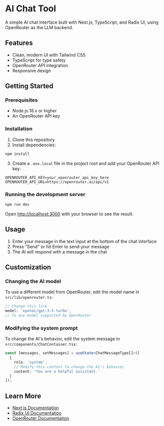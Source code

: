 # AI Chat Tool

A simple AI chat interface built with Next.js, TypeScript, and Radix UI, using OpenRouter as the LLM backend.

## Features

- Clean, modern UI with Tailwind CSS
- TypeScript for type safety
- OpenRouter API integration
- Responsive design

## Getting Started

### Prerequisites

- Node.js 18.x or higher
- An OpenRouter API key

### Installation

1. Clone this repository
2. Install dependencies:

```bash
npm install
```

3. Create a `.env.local` file in the project root and add your OpenRouter API key:

```
OPENROUTER_API_KEY=your_openrouter_api_key_here
OPENROUTER_API_URL=https://openrouter.ai/api/v1
```

### Running the development server

```bash
npm run dev
```

Open [http://localhost:3000](http://localhost:3000) with your browser to see the result.

## Usage

1. Enter your message in the text input at the bottom of the chat interface
2. Press "Send" or hit Enter to send your message
3. The AI will respond with a message in the chat

## Customization

### Changing the AI model

To use a different model from OpenRouter, edit the model name in `src/lib/openrouter.ts`:

```typescript
// Change this line
model: 'openai/gpt-3.5-turbo',
// To any model supported by OpenRouter
```

### Modifying the system prompt

To change the AI's behavior, edit the system message in `src/components/ChatContainer.tsx`:

```typescript
const [messages, setMessages] = useState<ChatMessageType[]>([
  {
    role: 'system',
    // Modify this content to change the AI's behavior
    content: 'You are a helpful assistant.'
  }
]);
```

## Learn More

- [Next.js Documentation](https://nextjs.org/docs)
- [Radix UI Documentation](https://www.radix-ui.com/)
- [OpenRouter Documentation](https://openrouter.ai/docs)
